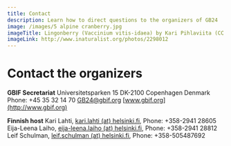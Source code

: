 ```yaml
---
title: Contact
description: Learn how to direct questions to the organizers of GB24
image: /images/5 alpine cranberry.jpg
imageTitle: Lingonberry (Vaccinium vitis-idaea) by Kari Pihlaviita (CC BY-NC 4.0)
imageLink: http://www.inaturalist.org/photos/2298012
---
```


# Contact the organizers

**GBIF Secretariat**
Universitetsparken 15
DK-2100 Copenhagen
Denmark
Phone: +45 35 32 14 70
[GB24@gbif.org](mailto:GB24@gbif.org)
[www.gbif.org](http://www.gbif.org)

**Finnish host**
Kari Lahti, [kari.lahti (at) helsinki.fi](mailto:kari.lahti@helsinki.fi), Phone: +358-2941 28605
Eija-Leena Laiho, [eija-leena.laiho (at) helsinki.fi](mailto:eija-leena.laiho@helsinki.fi), Phone: +358-2941 28812
Leif Schulman, [leif.schulman (at) helsinki.fi](leif.schulman@helsinki.fi), Phone: +358-505487692


